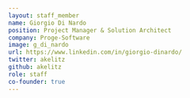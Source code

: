 ```yaml
---
layout: staff_member
name: Giorgio Di Nardo
position: Project Manager & Solution Architect
company: Proge-Software
image: g_di_nardo
url: https://www.linkedin.com/in/giorgio-dinardo/
twitter: akelitz
github: akelitz
role: staff
co-founder: true
---
```

<!-- Da inserire -->